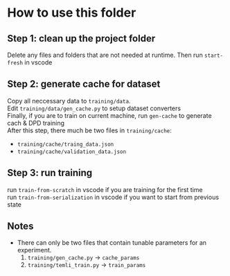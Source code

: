 # How to use this folder

## Step 1: clean up the project folder
Delete any files and folders that are not needed at runtime.
Then run `start-fresh` in vscode

## Step 2: generate cache for dataset
Copy all neccessary data to `training/data`. \
Edit `training/data/gen_cache.py` to setup dataset converters \
Finally, if you are to train on current machine, run `gen-cache` to generate cach & DPD training \
After this step, there much be two files in `training/cache`:
- `training/cache/traing_data.json`
- `training/cache/validation_data.json`

## Step 3: run training
run `train-from-scratch` in vscode if you are training for the first time \
run `train-from-serialization` in vscode if you want to start from previous state

## Notes
- There can only be two files that contain tunable parameters for an experiment.
    1. `training/gen_cache.py` -> `cache_params`
    2. `training/temli_train.py` -> `train_params`



